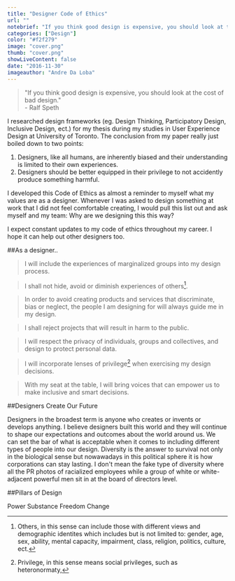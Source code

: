 ```yaml
---
title: "Designer Code of Ethics"
url: ""
notebrief: "If you think good design is expensive, you should look at the cost of bad design."
categories: ["Design"]
color: "#f2f279"
image: "cover.png"
thumb: "cover.png"
showLiveContent: false
date: "2016-11-30"
imageauthor: "Andre Da Loba"
---
```


> "If you think good design is expensive, you should look at the cost of bad design." <br> - Ralf Speth

I researched design frameworks (eg. Design Thinking, Participatory Design, Inclusive Design, ect.) for my thesis during my studies in User Experience Design at University of Toronto. The conclusion from my paper really just boiled down to two points: 

1. Designers, like all humans, are inherently biased and their understanding is limited to their own experiences.
2. Designers should be better equipped in their privilege to not accidently produce something harmful. 

I developed this Code of Ethics as almost a reminder to myself what my values are as a designer. Whenever I was asked to design something at work that I did not feel comfortable creating, I would pull this list out and ask myself and my team: Why are we designing this this way? 

I expect constant updates to my code of ethics throughout my career. I hope it can help out other designers too. 

##As a designer..

> I will include the experiences of marginalized groups into my design process.

> I shall not hide, avoid or diminish experiences of others[^1].

> In order to avoid creating products and services that discriminate, bias or neglect, the people I am designing for will always guide me in my design.

> I shall reject projects that will result in harm to the public.

> I will respect the privacy of individuals, groups and collectives, and design to protect personal data.

> I will incorporate lenses of privilege[^2] when exercising my design decisions.

> With my seat at the table, I will bring voices that can empower us to make inclusive and smart decisions.



##Designers Create Our Future

Designers in the broadest term is anyone who creates or invents or develops anything. I believe designers built this world and they will continue to shape our expectations and outcomes about the world around us. We can set the bar of what is acceptable when it comes to including different types of people into our design. Diversity is the answer to survival not only in the biological sense but nowawadays in this political sphere it is how corporations can stay lasting. I don't mean the fake type of diversity where all the PR photos of racialized employees while a group of white or white-adjacent powerful men sit in at the board of directors level.

##Pillars of Design

Power
Substance
Freedom
Change


[^1]: Others, in this sense can include those with different views and demographic identites which includes but is not limited to: gender, age, sex, ability, mental capacity, impairment, class, religion, politics, culture, ect.

[^2]: Privilege, in this sense means social privileges, such as heteronormaty, 
